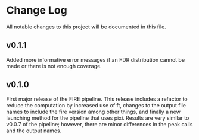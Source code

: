 # Change Log

All notable changes to this project will be documented in this file.

## v0.1.1

Added more informative error messages if an FDR distribution cannot be made or there is not enough coverage.

## v0.1.0

First major release of the FIRE pipeline. This release includes a refactor to reduce the computation by increased use of ft, changes to the output file names to include the fire version among other things, and finally a new launching method for the pipeline that uses pixi. Results are very similar to v0.0.7 of the pipeline; however, there are minor differences in the peak calls and the output names.
